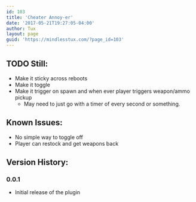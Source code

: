 ```yaml
---
id: 103
title: 'Cheater Annoy-er'
date: '2017-05-21T19:27:05-04:00'
author: Tux
layout: page
guid: 'https://mindlesstux.com/?page_id=103'
---
```


## TODO Still:

- Make it sticky across reboots
- Make it toggle
- Make it trigger on spawn and when ever player triggers weapon/ammo pickup 
    - May need to just go with a timer of every second or something.

## Known Issues:

- No simple way to toggle off
- Player can restock and get weapons back

## Version History:

### 0.0.1

- Initial release of the plugin